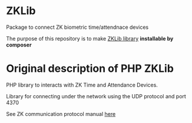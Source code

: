 # ZKLib
Package to connect ZK biometric time/attendnace devices

The purpose of this repository is to make [ZKLib library](https://github.com/vodvud/php_zklib) **installable by composer**
# Original description of PHP ZKLib #

PHP library to interacts with ZK Time and Attendance Devices.

Library for connecting under the network using the UDP protocol and port 4370 

See ZK communication protocol manual [here](zklib/docs/ZK_Communication_protocol_manual_CMD.pdf)

